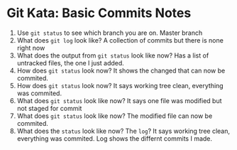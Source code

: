 # Git Kata: Basic Commits Notes

1. Use `git status` to see which branch you are on.
	Master branch
2. What does `git log` look like?
	A collection of commits but there is none right now
4. What does the output from `git status` look like now?
	Has a list of untracked files, the one I just added.
6. How does `git status` look now?
	It shows the changed that can now be commited.
8. How does `git status` look now?
	It says working tree clean, everything was commited. 
10. What does `git status` look like now?
	It says one file was modified but not staged for commit
12. What does `git status` look like now?
	The modified file can now be commited.
15. What does the `status` look like now? The `log`?
	It says working tree clean, everything was commited. 
	Log shows the differnt commits I made.
